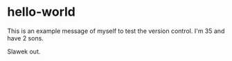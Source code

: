 # hello-world
This is an example message of myself to test the version control.
I'm 35 and have 2 sons.

Slawek out.
